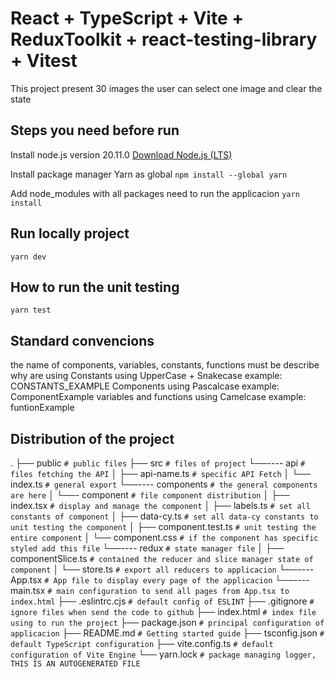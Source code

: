 # React + TypeScript + Vite + ReduxToolkit + react-testing-library + Vitest

This project present 30 images the user can select one image and clear the state 

## Steps you need before run

Install node.js version 20.11.0
[Download Node.js (LTS)](https://nodejs.org/)

Install package manager Yarn as global 
```npm install --global yarn```

Add node_modules with all packages need to run the applicacion
```yarn install```

## Run locally project

```yarn dev```

## How to run the unit testing

```yarn test```

## Standard convencions

the name of components, variables, constants, functions must be describe why are using
Constants                 using UpperCase + Snakecase example: CONSTANTS_EXAMPLE
Components                using Pascalcase            example: ComponentExample
variables and functions   using Camelcase             example: funtionExample

## Distribution of the project
.
├── public                      `# public files`
├── src                         `# files of project`
└──---- api                     `# files fetching the API`
│     ├── api-name.ts           `# specific API Fetch`
│     └── index.ts              `# general export`
└──---- components              `# the general components are here`
│     └──- component            `# file component distribution`
│         ├── index.tsx         `# display and manage the component`
│         ├── labels.ts         `# set all constants of component`
│         ├── data-cy.ts        `# set all data-cy constants to unit testing the component`
│         ├── component.test.ts `# unit testing the entire component`
│         └── component.css     `# if the component has specific styled add this file`
└──---- redux                   `# state manager file`
│     ├── componentSlice.ts     `# contained the reducer and slice manager state of component`
│     └── store.ts              `# export all reducers to applicacion`
└──---- App.tsx                 `# App file to display every page of the applicacion`
└──---- main.tsx                `# main configuration to send all pages from App.tsx to index.html`
├── .eslintrc.cjs               `# default config of ESLINT`
├── .gitignore                  `# ignore files when send the code to github`
├── index.html                  `# index file using to run the project`
├── package.json                `# principal configuration of applicacion`
├── README.md                   `# Getting started guide`
├── tsconfig.json               `# default TypeScript configuration`
├── vite.config.ts              `# default configuration of Vite Engine`
└── yarn.lock                   `# package managing logger, THIS IS AN AUTOGENERATED FILE`

